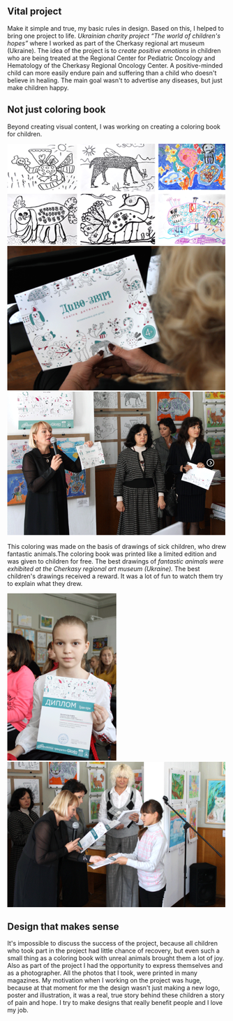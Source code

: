  ## Vital project
 
Make it simple and true, my basic rules in design. Based on this, I helped to bring one project to life.
*Ukrainian charity project “The world of children's hopes”*  where I worked as part of the Cherkasy regional
art museum (Ukraine). The idea of the project is to *create positive emotions* in children who are being 
treated at the Regional Center for Pediatric Oncology and Hematology of the Cherkasy Regional Oncology Center.
A positive-minded child can more easily endure pain and suffering than a child who doesn't believe in healing.
The main goal wasn't to advertise any diseases, but just make children happy.

## Not just coloring book

Beyond creating visual content, I was working on creating a coloring book for children.

<img src="/img/coloring 1.png" width="500">



<img src="/img/Coloring 2.png" width="500">



<img src="/img/3 coloring.png" width="500">



This coloring was made on the basis of drawings of sick children, who drew fantastic animals.The coloring 
book was printed like a limited edition and was given to children for free. The best drawings of *fantastic 
animals were exhibited at the Cherkasy regional art museum (Ukraine).*
The best children's drawings received a reward. It was a lot of fun to watch them try to explain what they drew.

<img src="/img/3.png" width="250">

<img src="/img/4.png" width="500">


## Design that makes sense

It's impossible to discuss the success of the project, because all children who took part in the project 
had little chance of recovery, but even such a small thing as a coloring book with unreal animals brought
them a lot of joy. Also as part of the project I had the opportunity to express themselves and 
as a photographer. All the photos that I took, were printed in many magazines.
My motivation when I working on the project was huge, because at that moment for me the design wasn't 
just making a new logo, poster and illustration, it was a real, true story behind these children
a story of pain and hope. I try to make designs that really benefit people and I love my job. 
